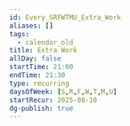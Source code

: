 ```yaml
---
id: Every_SRFWTMU_Extra_Work
aliases: []
tags:
  - calendar_old
title: Extra Work
allDay: false
startTime: 21:00
endTime: 21:30
type: recurring
daysOfWeek: [S,R,F,W,T,M,U]
startRecur: 2025-08-10
dg-publish: true
---
```

